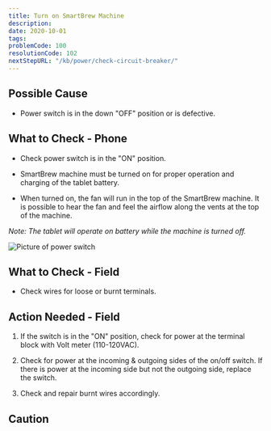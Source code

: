 ```yaml
---
title: Turn on SmartBrew Machine
description:
date: 2020-10-01
tags:
problemCode: 100
resolutionCode: 102
nextStepURL: "/kb/power/check-circuit-breaker/"
---
```

## Possible Cause

- Power switch is in the down "OFF" position or is defective.

## What to Check - Phone

- Check power switch is in the "ON" position.

- SmartBrew machine must be turned on for proper operation and charging of the tablet battery.

- When turned on, the fan will run in the top of the SmartBrew machine. It is possible to hear the fan and feel the airflow along the vents at the top of the machine.

*Note: The tablet will operate on battery while the machine is turned off.*

![Picture of power switch](/images/power-on.jpg)

## What to Check - Field

- Check wires for loose or burnt terminals.

## Action Needed - Field

1) If the switch is in the "ON" position, check for power at the terminal block with Volt meter (110-120VAC).

2) Check for power at the incoming & outgoing sides of the on/off switch. If there is power at the incoming side but not the outgoing side, replace the switch.

3) Check and repair burnt wires accordingly.

## Caution

